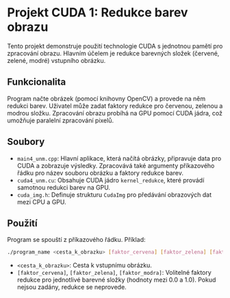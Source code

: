 # Projekt CUDA 1: Redukce barev obrazu

Tento projekt demonstruje použití technologie CUDA s jednotnou pamětí pro zpracování obrazu. Hlavním účelem je redukce barevných složek (červené, zelené, modré) vstupního obrázku.

## Funkcionalita

Program načte obrázek (pomocí knihovny OpenCV) a provede na něm redukci barev. Uživatel může zadat faktory redukce pro červenou, zelenou a modrou složku. Zpracování obrazu probíhá na GPU pomocí CUDA jádra, což umožňuje paralelní zpracování pixelů.

## Soubory

*   `main4_unm.cpp`: Hlavní aplikace, která načítá obrázky, připravuje data pro CUDA a zobrazuje výsledky. Zpracovává také argumenty příkazového řádku pro název souboru obrázku a faktory redukce barev.
*   `cuda4_unm.cu`: Obsahuje CUDA jádro `kernel_redukce`, které provádí samotnou redukci barev na GPU.
*   `cuda_img.h`: Definuje strukturu `CudaImg` pro předávání obrazových dat mezi CPU a GPU.

## Použití

Program se spouští z příkazového řádku. Příklad:

```bash
./program_name <cesta_k_obrazku> [faktor_cervena] [faktor_zelena] [faktor_modra]
```

*   `<cesta_k_obrazku>`: Cesta k vstupnímu obrázku.
*   `[faktor_cervena]`, `[faktor_zelena]`, `[faktor_modra]`: Volitelné faktory redukce pro jednotlivé barevné složky (hodnoty mezi 0.0 a 1.0). Pokud nejsou zadány, redukce se neprovede.
